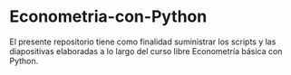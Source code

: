 # Econometria-con-Python
El presente repositorio tiene como finalidad suministrar los scripts y las diapositivas elaboradas a lo largo del curso libre Econometría básica con Python.
